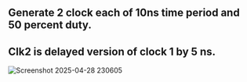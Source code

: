 ##  Generate 2 clock each of 10ns time period and 50 percent duty. 
## Clk2 is delayed version of clock 1 by 5 ns.

![Screenshot 2025-04-28 230605](https://github.com/user-attachments/assets/e680784b-c02e-4660-9c18-267600b93f9b)

